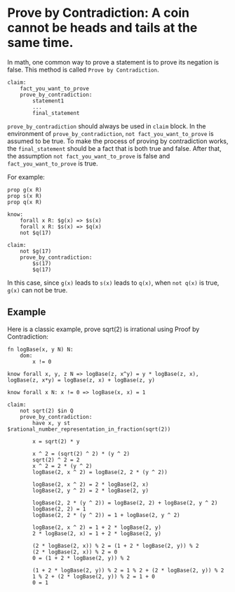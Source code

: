# Prove by Contradiction: A coin cannot be heads and tails at the same time.

In math, one common way to prove a statement is to prove its negation is false. This method is called `Prove by Contradiction`.

```
claim:
    fact_you_want_to_prove
    prove_by_contradiction:
        statement1
        ...
        final_statement
```

`prove_by_contradiction` should always be used in `claim` block. In the environment of `prove_by_contradiction`, `not fact_you_want_to_prove` is assumed to be true. To make the process of proving by contradiction works, the `final_statement` should be a fact that is both true and false. After that, the assumption `not fact_you_want_to_prove` is false and `fact_you_want_to_prove` is true.

For example:

```litex
prop g(x R)
prop s(x R)
prop q(x R)

know:
    forall x R: $g(x) => $s(x)
    forall x R: $s(x) => $q(x)
    not $q(17)

claim:
    not $g(17)
    prove_by_contradiction:
        $s(17)
        $q(17)
```

In this case, since `g(x)` leads to `s(x)` leads to `q(x)`, when `not q(x)` is true, `g(x)` can not be true.

## Example

Here is a classic example, prove sqrt(2) is irrational using Proof by Contradiction:

```litex
fn logBase(x, y N) N:
    dom:
        x != 0

know forall x, y, z N => logBase(z, x^y) = y * logBase(z, x), logBase(z, x*y) = logBase(z, x) + logBase(z, y)

know forall x N: x != 0 => logBase(x, x) = 1

claim:
    not sqrt(2) $in Q
    prove_by_contradiction:
        have x, y st $rational_number_representation_in_fraction(sqrt(2))
        
        x = sqrt(2) * y

        x ^ 2 = (sqrt(2) ^ 2) * (y ^ 2)
        sqrt(2) ^ 2 = 2
        x ^ 2 = 2 * (y ^ 2)
        logBase(2, x ^ 2) = logBase(2, 2 * (y ^ 2))
        
        logBase(2, x ^ 2) = 2 * logBase(2, x)
        logBase(2, y ^ 2) = 2 * logBase(2, y)

        logBase(2, 2 * (y ^ 2)) = logBase(2, 2) + logBase(2, y ^ 2)
        logBase(2, 2) = 1
        logBase(2, 2 * (y ^ 2)) = 1 + logBase(2, y ^ 2)

        logBase(2, x ^ 2) = 1 + 2 * logBase(2, y)
        2 * logBase(2, x) = 1 + 2 * logBase(2, y)

        (2 * logBase(2, x)) % 2 = (1 + 2 * logBase(2, y)) % 2
        (2 * logBase(2, x)) % 2 = 0
        0 = (1 + 2 * logBase(2, y)) % 2

        (1 + 2 * logBase(2, y)) % 2 = 1 % 2 + (2 * logBase(2, y)) % 2
        1 % 2 + (2 * logBase(2, y)) % 2 = 1 + 0
        0 = 1
```


